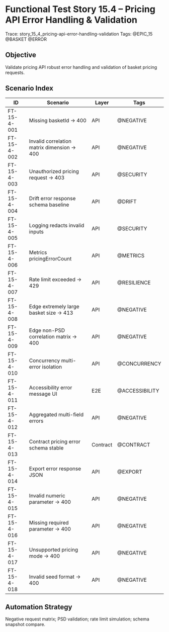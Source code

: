 # Functional Test Story 15.4 – Pricing API Error Handling & Validation

Trace: story_15_4_pricing-api-error-handling-validation
Tags: @EPIC_15 @BASKET @ERROR

## Objective
Validate pricing API robust error handling and validation of basket pricing requests.

## Scenario Index
| ID | Scenario | Layer | Tags |
|----|----------|-------|------|
| FT-15-4-001 | Missing basketId -> 400 | API | @NEGATIVE |
| FT-15-4-002 | Invalid correlation matrix dimension -> 400 | API | @NEGATIVE |
| FT-15-4-003 | Unauthorized pricing request -> 403 | API | @SECURITY |
| FT-15-4-004 | Drift error response schema baseline | API | @DRIFT |
| FT-15-4-005 | Logging redacts invalid inputs | API | @SECURITY |
| FT-15-4-006 | Metrics pricingErrorCount | API | @METRICS |
| FT-15-4-007 | Rate limit exceeded -> 429 | API | @RESILIENCE |
| FT-15-4-008 | Edge extremely large basket size -> 413 | API | @NEGATIVE |
| FT-15-4-009 | Edge non-PSD correlation matrix -> 400 | API | @NEGATIVE |
| FT-15-4-010 | Concurrency multi-error isolation | API | @CONCURRENCY |
| FT-15-4-011 | Accessibility error message UI | E2E | @ACCESSIBILITY |
| FT-15-4-012 | Aggregated multi-field errors | API | @NEGATIVE |
| FT-15-4-013 | Contract pricing error schema stable | Contract | @CONTRACT |
| FT-15-4-014 | Export error response JSON | API | @EXPORT |
| FT-15-4-015 | Invalid numeric parameter -> 400 | API | @NEGATIVE |
| FT-15-4-016 | Missing required parameter -> 400 | API | @NEGATIVE |
| FT-15-4-017 | Unsupported pricing mode -> 400 | API | @NEGATIVE |
| FT-15-4-018 | Invalid seed format -> 400 | API | @NEGATIVE |

## Automation Strategy
Negative request matrix; PSD validation; rate limit simulation; schema snapshot compare.
